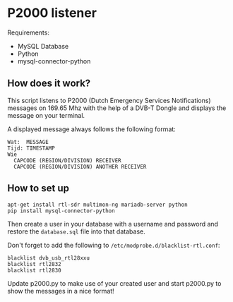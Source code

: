 # P2000 listener
Requirements:
* MySQL Database
* Python
* mysql-connector-python

## How does it work?
This script listens to P2000 (Dutch Emergency Services Notifications) messages on 169.65 Mhz with the
help of a DVB-T Dongle and displays the message on your terminal.

A displayed message always follows the following format:
```
Wat:  MESSAGE
Tijd: TIMESTAMP
Wie
  CAPCODE (REGION/DIVISION) RECEIVER
  CAPCODE (REGION/DIVISION) ANOTHER RECEIVER
```

## How to set up
```
apt-get install rtl-sdr multimon-ng mariadb-server python
pip install mysql-connector-python
```
Then create a user in your database with a username and password and restore the `database.sql` file 
into that database.

Don't forget to add the following to `/etc/modprobe.d/blacklist-rtl.conf`:
```
blacklist dvb_usb_rtl28xxu 
blacklist rtl2832 
blacklist rtl2830  
```

Update p2000.py to make use of your created user and start p2000.py to show the messages in a nice
format!